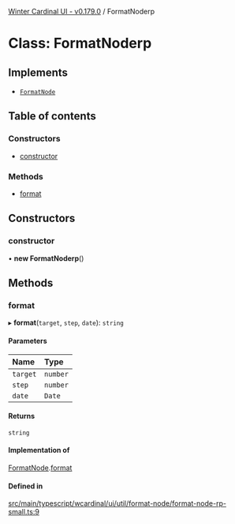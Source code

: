 [Winter Cardinal UI - v0.179.0](../index.md) / FormatNoderp

# Class: FormatNoderp

## Implements

- [`FormatNode`](../interfaces/FormatNode.md)

## Table of contents

### Constructors

- [constructor](FormatNoderp.md#constructor)

### Methods

- [format](FormatNoderp.md#format)

## Constructors

### constructor

• **new FormatNoderp**()

## Methods

### format

▸ **format**(`target`, `step`, `date`): `string`

#### Parameters

| Name | Type |
| :------ | :------ |
| `target` | `number` |
| `step` | `number` |
| `date` | `Date` |

#### Returns

`string`

#### Implementation of

[FormatNode](../interfaces/FormatNode.md).[format](../interfaces/FormatNode.md#format)

#### Defined in

[src/main/typescript/wcardinal/ui/util/format-node/format-node-rp-small.ts:9](https://github.com/winter-cardinal/winter-cardinal-ui/blob/v0.179.0/src/main/typescript/wcardinal/ui/util/format-node/format-node-rp-small.ts#L9)
